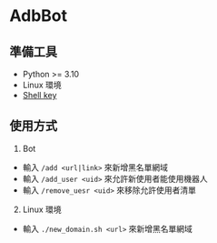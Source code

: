 # AdbBot

## 準備工具

- Python >= 3.10
- Linux 環境
- [Shell key][shell]

[shell]: https://docs.github.com/en/authentication/connecting-to-github-with-ssh/adding-a-new-ssh-key-to-your-github-account

## 使用方式

1. Bot

- 輸入 `/add <url|link>` 來新增黑名單網域
- 輸入 `/add_user <uid>` 來允許新使用者能使用機器人
- 輸入 `/remove_uesr <uid>` 來移除允許使用者清單

2. Linux 環境

- 輸入 `./new_domain.sh <url>` 來新增黑名單網域
